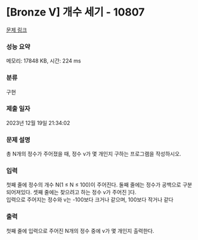 # [Bronze V] 개수 세기 - 10807 

[문제 링크](https://www.acmicpc.net/problem/10807) 

### 성능 요약

메모리: 17848 KB, 시간: 224 ms

### 분류

구현

### 제출 일자

2023년 12월 19일 21:34:02

### 문제 설명

<p>
	총 N개의 정수가 주어졌을 때, 정수 v가 몇 개인지 구하는 프로그램을 작성하시오.</p>

### 입력 

 <p>
	첫째 줄에 정수의 개수 N(1 ≤ N ≤ 100)이 주어진다. 둘째 줄에는 정수가 공백으로 구분되어져있다. 셋째 줄에는 찾으려고 하는 정수 v가 주어진	]다.<br> 입력으로 주어지는 정수와 v는 -100보다 크거나 같으며, 100보다 작거나 같다</p>

### 출력 

 <p>
	첫째 줄에 입력으로 주어진 N개의 정수 중에 v가 몇 개인지 출력한다.</p>

